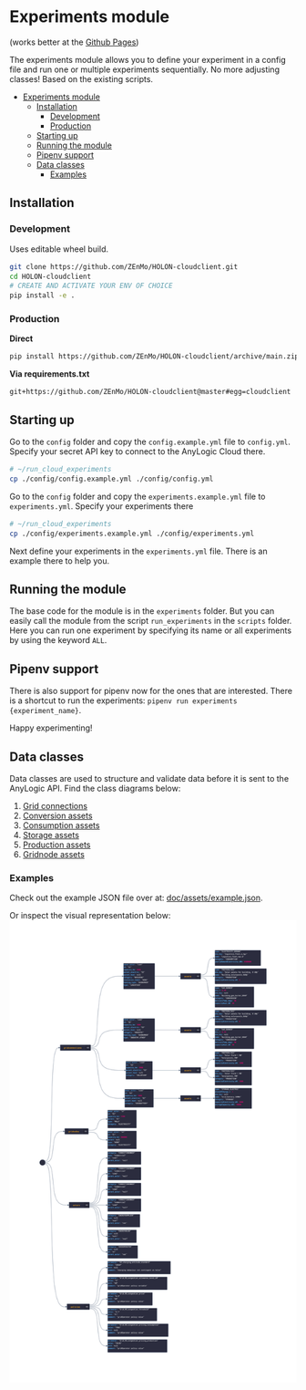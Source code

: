 # Experiments module
(works better at the [Github Pages](https://zenmo.github.io/HOLON-cloudclient/))

The experiments module allows you to define your experiment in a config file and run one or
multiple experiments sequentially. No more adjusting classes! Based on the existing scripts.

- [Experiments module](#experiments-module)
  - [Installation](#installation)
    - [Development](#development)
    - [Production](#production)
  - [Starting up](#starting-up)
  - [Running the module](#running-the-module)
  - [Pipenv support](#pipenv-support)
  - [Data classes](#data-classes)
    - [Examples](#examples)

## Installation

### Development
Uses editable wheel build.
```bash
git clone https://github.com/ZEnMo/HOLON-cloudclient.git
cd HOLON-cloudclient
# CREATE AND ACTIVATE YOUR ENV OF CHOICE
pip install -e .
```


### Production
**Direct**
```bash
pip install https://github.com/ZEnMo/HOLON-cloudclient/archive/main.zip
```
**Via requirements.txt**
```
git+https://github.com/ZEnMo/HOLON-cloudclient@master#egg=cloudclient
```

## Starting up

Go to the `config` folder and copy the `config.example.yml` file to `config.yml`. Specify
your secret API key to connect to the AnyLogic Cloud there.
```bash
# ~/run_cloud_experiments
cp ./config/config.example.yml ./config/config.yml
```
Go to the `config` folder and copy the `experiments.example.yml` file to `experiments.yml`. Specify
your experiments there
```bash
# ~/run_cloud_experiments
cp ./config/experiments.example.yml ./config/experiments.yml
```

Next define your experiments in the `experiments.yml` file. There is an example there to help you.

## Running the module

The base code for the module is in the `experiments` folder. But you can easily call the module
from the script `run_experiments` in the `scripts` folder. Here you can run one experiment by
specifying its name or all experiments by using the keyword `ALL`.

## Pipenv support

There is also support for pipenv now for the ones that are interested. There is a shortcut to
run the experiments: `pipenv run experiments {experiment_name}`.



Happy experimenting!

## Data classes

Data classes are used to structure and validate data before it is sent to the AnyLogic API. Find the class diagrams below:

1. [Grid connections](doc/html/gridconnections_classes.html)
2. [Conversion assets](doc/html/conversion_classes.html)
3. [Consumption assets](doc/html/consumption_classes.html)
4. [Storage assets](doc/html/storage_classes.html)
5. [Production assets](doc/html/production_classes.html)
6. [Gridnode assets](doc/html/gridnodes_classes.html)

### Examples

Check out the example JSON file over at: [doc/assets/example.json](doc/assets/example.json).

Or inspect the visual representation below:
![](doc/img/example.png)